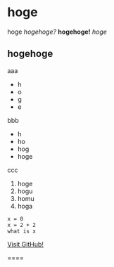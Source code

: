 # hoge
hoge *hogehoge?* **hogehoge!** _hoge_
## hogehoge
aaa
* h
* o
* g
* e

bbb
- h
- ho
- hog
- hoge

ccc

1. hoge
1. hogu
1. homu
1. hoga

```
x = 0
x = 2 + 2
what is x
```

[Visit GitHub!](www.github.com)

====
